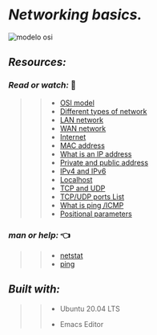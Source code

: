 # **_Networking basics._**

![modelo osi](https://user-images.githubusercontent.com/85587286/160650434-122b7eac-db77-499a-9e97-a58463bf2a53.jpg)

## **_Resources:_**

### **_Read or watch:_**  📑

>> * [OSI model](https://intranet.hbtn.io/rltoken/ERGikvYsVP3sa9ZdlAAV4w)
>> * [Different types of network](https://intranet.hbtn.io/rltoken/H2peG3mV1MDDEK9c9FpGjA)
>> * [LAN network](https://intranet.hbtn.io/rltoken/GLVy5U4Ja4c2BnKYDPwT5Q)
>> * [WAN network](https://intranet.hbtn.io/rltoken/IghQOBbQi3Y-H82l3s9ERg)
>> * [Internet](https://intranet.hbtn.io/rltoken/osfQ04v-6oWuX4LdcpMYfQ)
>> * [MAC address](https://intranet.hbtn.io/rltoken/DjY02-vo10kphmiYSa2Msg)
>> * [What is an IP address](https://intranet.hbtn.io/rltoken/_pRm6TVS3zWV_cKg51Gn4Q)
>> * [Private and public address](https://intranet.hbtn.io/rltoken/Tj1tSxadTHv8kS9Q7lzTpQ)
>> * [IPv4 and IPv6](https://intranet.hbtn.io/rltoken/dhF14mh64BX6hULm9XPstg)
>> * [Localhost](https://intranet.hbtn.io/rltoken/uqDHdS73W-CJQakM8vERtQ)
>> * [TCP and UDP](https://intranet.hbtn.io/rltoken/nOeDjXQrw-N8eFmTBiuzqw)
>> * [TCP/UDP ports List](https://intranet.hbtn.io/rltoken/gfKJyK0ztzhyNO0SIvVibQ)
>> * [What is ping /ICMP](https://intranet.hbtn.io/rltoken/OPrB4crHtTLwUynA5YjVNw)
>> * [Positional parameters](https://intranet.hbtn.io/rltoken/yN_ZinFzBaLXuJhOhKiMfw)

### **_man or help:_** 👈

>> * [netstat]()
>> * [ping]()

## **_Built with:_**

>> * Ubuntu 20.04 LTS
>> 
>>  * Emacs Editor
